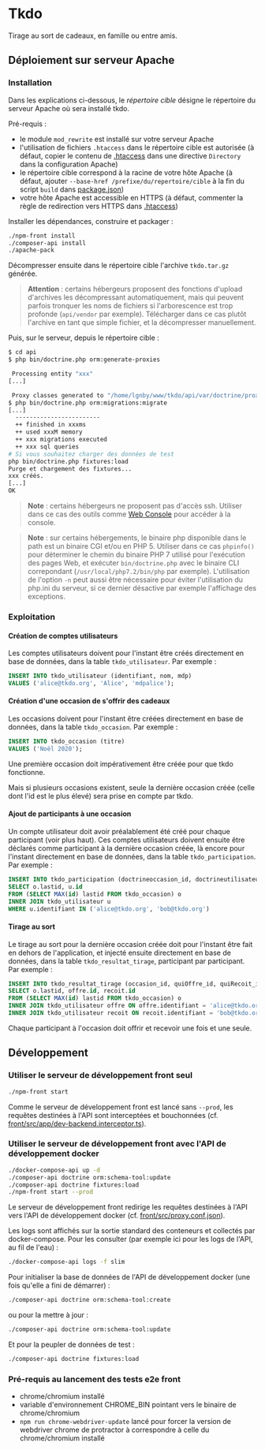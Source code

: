# Tkdo

Tirage au sort de cadeaux, en famille ou entre amis.

## Déploiement sur serveur Apache

### Installation

Dans les explications ci-dessous, le *répertoire cible* désigne le répertoire du serveur Apache
où sera installé tkdo.

Pré-requis :
- le module `mod_rewrite` est installé sur votre serveur Apache
- l'utilisation de fichiers `.htaccess` dans le répertoire cible est autorisée 
  (à défaut, copier le contenu de [.htaccess](./.htaccess) dans une directive `Directory` dans la configuration Apache)
- le répertoire cible correspond à la racine de votre hôte Apache
  (à défaut, ajouter `--base-href /prefixe/du/repertoire/cible` à la fin du script `build` dans [package.json](./package.json))
- votre hôte Apache est accessible en HTTPS
  (à défaut, commenter la règle de redirection vers HTTPS dans [.htaccess](./.htaccess))

Installer les dépendances, construire et packager :

```bash
./npm-front install
./composer-api install
./apache-pack
```

Décompresser ensuite dans le répertoire cible l'archive `tkdo.tar.gz` générée.

> **Attention** : certains hébergeurs proposent des fonctions d'upload d'archives les décompressant automatiquement,
> mais qui peuvent parfois tronquer les noms de fichiers si l'arborescence est trop profonde (`api/vendor` par exemple).
> Télécharger dans ce cas plutôt l'archive en tant que simple fichier, et la décompresser manuellement.

Puis, sur le serveur, depuis le répertoire cible :

```bash
$ cd api
$ php bin/doctrine.php orm:generate-proxies

 Processing entity "xxx"
[...]

 Proxy classes generated to "/home/lgnby/www/tkdo/api/var/doctrine/proxy"
$ php bin/doctrine.php orm:migrations:migrate
[...]
  ------------------------
  ++ finished in xxxms
  ++ used xxxM memory
  ++ xxx migrations executed
  ++ xxx sql queries
# Si vous souhaitez charger des données de test
php bin/doctrine.php fixtures:load
Purge et chargement des fixtures...
xxx créés.
[...]
OK
```

> **Note** : certains hébergeurs ne proposent pas d'accès ssh.
> Utiliser dans ce cas des outils comme [Web Console](http://web-console.org/) pour accéder à la console.

> **Note** : sur certains hébergements, le binaire php disponible dans le path est un binaire CGI et/ou en PHP 5.
> Utiliser dans ce cas `phpinfo()` pour déterminer le chemin du binaire PHP 7 utilisé pour l'exécution des pages Web,
> et exécuter `bin/doctrine.php` avec le binaire CLI correpondant (`/usr/local/php7.2/bin/php` par exemple).
> L'utilisation de l'option `-n` peut aussi être nécessaire pour éviter l'utilisation du php.ini du serveur,
> si ce dernier désactive par exemple l'affichage des exceptions.

### Exploitation

#### Création de comptes utilisateurs

Les comptes utilisateurs doivent pour l'instant être créés directement en base de données,
dans la table `tkdo_utilisateur`. Par exemple :

```sql
INSERT INTO tkdo_utilisateur (identifiant, nom, mdp)
VALUES ('alice@tkdo.org', 'Alice', 'mdpalice');
```

#### Création d'une occasion de s'offrir des cadeaux

Les occasions doivent pour l'instant être créées directement en base de données,
dans la table `tkdo_occasion`. Par exemple :

```sql
INSERT INTO tkdo_occasion (titre)
VALUES ('Noël 2020');
```

Une première occasion doit impérativement être créée pour que tkdo fonctionne.

Mais si plusieurs occasions existent, seule la dernière occasion créée
(celle dont l'id est le plus élevé) sera prise en compte par tkdo.

#### Ajout de participants à une occasion

Un compte utilisateur doit avoir préalablement été créé pour chaque participant (voir plus haut).
Ces comptes utilisateurs doivent ensuite être déclarés comme participant à la dernière occasion créée,
là encore pour l'instant directement en base de données, dans la table `tkdo_participation`.
Par exemple :

```sql
INSERT INTO tkdo_participation (doctrineoccasion_id, doctrineutilisateur_id)
SELECT o.lastid, u.id
FROM (SELECT MAX(id) lastid FROM tkdo_occasion) o
INNER JOIN tkdo_utilisateur u
WHERE u.identifiant IN ('alice@tkdo.org', 'bob@tkdo.org')
```

#### Tirage au sort

Le tirage au sort pour la dernière occasion créée doit pour l'instant être fait en dehors de l'application,
et injecté ensuite directement en base de données, dans la table `tkdo_resultat_tirage`,
participant par participant.
Par exemple :

```sql
INSERT INTO tkdo_resultat_tirage (occasion_id, quiOffre_id, quiRecoit_id)
SELECT o.lastid, offre.id, recoit.id
FROM (SELECT MAX(id) lastid FROM tkdo_occasion) o
INNER JOIN tkdo_utilisateur offre ON offre.identifiant = 'alice@tkdo.org'
INNER JOIN tkdo_utilisateur recoit ON recoit.identifiant = 'bob@tkdo.org'
```

Chaque participant à l'occasion doit offrir et recevoir une fois et une seule.

## Développement

### Utiliser le serveur de développement front seul

```bash
./npm-front start
```

Comme le serveur de développement front est lancé sans `--prod`,
les requêtes destinées à l'API sont interceptées et bouchonnées
(cf. [front/src/app/dev-backend.interceptor.ts](./front/src/app/dev-backend.interceptor.ts)).

### Utiliser le serveur de développement front avec l'API de développement docker

```bash
./docker-compose-api up -d
./composer-api doctrine orm:schema-tool:update
./composer-api doctrine fixtures:load
./npm-front start --prod
```

Le serveur de développement front redirige les requêtes destinées à l'API
vers l'API de développement docker
(cf. [front/src/proxy.conf.json](./front/src/proxy.conf.json)).

Les logs sont affichés sur la sortie standard des conteneurs et collectés par docker-compose.
Pour les consulter (par exemple ici pour les logs de l'API, au fil de l'eau) :

```bash
./docker-compose-api logs -f slim
```

Pour initialiser la base de données de l'API de développement docker
(une fois qu'elle a fini de démarrer) :

```bash
./composer-api doctrine orm:schema-tool:create
```

ou pour la mettre à jour :

```bash
./composer-api doctrine orm:schema-tool:update
```

Et pour la peupler de données de test :

```bash
./composer-api doctrine fixtures:load
```

### Pré-requis au lancement des tests e2e front

- chrome/chromium installé
- variable d'environnement CHROME_BIN pointant vers le binaire de chrome/chromium
- `npm run chrome-webdriver-update` lancé pour forcer la version de webdriver chrome de protractor
  à correspondre à celle du chrome/chromium installé
